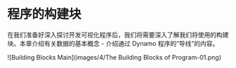 

# 程序的构建块

在我们准备好深入探讨开发可视化程序后，我们将需要深入了解我们将使用的构建块。本章介绍有关数据的基本概念 - 介绍通过 Dynamo 程序的“导线”的内容。

![Building Blocks Main](images/4/The Building Blocks of Program-01.png)

